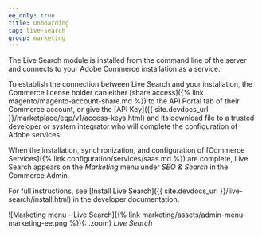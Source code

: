 ```yaml
---
ee_only: true
title: Onboarding
tag: live-search
group: marketing
---
```


The Live Search module is installed from the command line of the server and connects to your Adobe Commerce installation as a service.

To establish the connection between Live Search and your installation, the Commerce license holder can either [share access]({% link magento/magento-account-share.md %}) to the API Portal tab of their Commerce account, or give the [API Key]({{ site.devdocs_url }}/marketplace/eqp/v1/access-keys.html) and its download file to a trusted developer or system integrator who will complete the configuration of Adobe services.

When the installation, synchronization, and configuration of [Commerce Services]({% link configuration/services/saas.md %}) are complete, Live Search appears on the _Marketing_ menu under _SEO & Search_ in the Commerce Admin.

For full instructions, see [Install Live Search]({{ site.devdocs_url }}/live-search/install.html) in the developer documentation.

![Marketing menu - Live Search]({% link marketing/assets/admin-menu-marketing-ee.png %}){: .zoom}
_Live Search_
